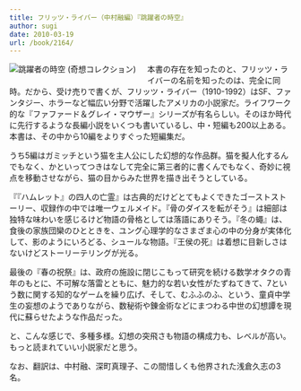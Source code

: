 ```yaml
---
title: フリッツ・ライバー（中村融編）『跳躍者の時空』
author: sugi
date: 2010-03-19
url: /book/2164/
---
```

<a href="http://www.amazon.co.jp/exec/obidos/ASIN/4309622054/chezsugi-22/ref=nosim/" name="amazletlink" target="_blank"><img src="http://i1.wp.com/ecx.images-amazon.com/images/I/51ac1I3uHFL._SL160_.jpg?w=660" alt="跳躍者の時空 (奇想コレクション)" class="alignleft" style="float: left; margin: 0 20px 20px 0;" data-recalc-dims="1" /></a>

本書の存在を知ったのと、フリッツ・ライバーの名前を知ったのは、完全に同時。だから、受け売りで書くが、フリッツ・ライバー（1910-1992）はSF、ファンタジー、ホラーなど幅広い分野で活躍したアメリカの小説家だ。ライフワーク的な『ファファード＆グレイ・マウザー』シリーズが有名らしい。そのほか時代に先行するような長編小説をいくつも書いているし、中・短編も200以上ある。本書は、その中から10編をよりすぐった短編集だ。

うち5編はガミッチという猫を主人公にした幻想的な作品群。猫を擬人化するんでもなく、かといってつきはなして完全に第三者的に書くんでもなく、奇妙に視点を移動させながら、猫の目からみた世界を描き出そうとしている。

『『ハムレット』の四人の亡霊』は古典的だけどとてもよくできたゴーストストーリー、収録作の中では唯一ウェルメイド。『骨のダイスを転がそう』は細部は独特な味わいを感じるけど物語の骨格としては落語にありそう。『冬の蠅』は、食後の家族団欒のひとときを、ユング心理学的なさまざま心の中の分身が実体化して、影のようにいろどる、シュールな物語。『王侯の死』は着想に目新しさはないけどストーリーテリングが光る。

最後の『春の祝祭』は、政府の施設に閉じこもって研究を続ける数学オタクの青年のもとに、不可解な落雷とともに、魅力的な若い女性がたずねてきて、7という数に関する知的なゲームを繰り広げ、そして、むふふのふ、という、童貞中学生の妄想のようでありながら、数秘術や錬金術などにまつわる中世の幻想譚を現代に蘇らせたような作品だった。

と、こんな感じで、多種多様。幻想の突飛さも物語の構成力も、レベルが高い。もっと読まれていい小説家だと思う。

なお、翻訳は、中村融、深町真理子、この間惜しくも他界された浅倉久志の3名。

